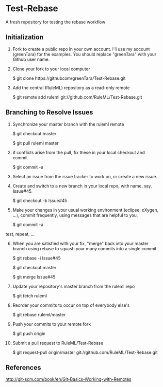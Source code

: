Test-Rebase
===========

A fresh repository for testing the rebase workflow

Initialization
--------------
1. Fork to create a public repo in your own account. I'll use my account (greenTara) for the examples. You should replace "greenTara" with your Github user name.

2. Clone your fork to your local computer

    $ git clone https://githubcom/greenTara/Test-Rebase.git


3. Add the central (RuleML) repository as a read-only remote

    $ git remote add ruleml git://github.com/RuleML/Test-Rebase.git

Branching to Resolve Issues
---------------------------
1. Synchronize your master branch with the ruleml remote

    $ git checkout master
    
    $ git pull ruleml master
    
2. if conflicts arise from the pull, fix these in your local checkout and commit

    $ git commit -a    
    
3. Select an issue from the issue tracker to work on, or create a new issue.

4. Create and switch to a new branch in your local repo, with name, say, Issue#45.

    $ git checkout -b Issue#45 

5. Make your changes in your usual working environment (eclipse, oXygen, ...),
   commit frequently, using messages that are helpful to you, 
       
    $ git commit -a

test, repeat, ...
   
6. When you are satisfied with your fix, "merge" back into your master branch
using rebase to squash your many commits into a single commit

    $ git rebase -i Issue#45
    
    $ git checkout master
    
    $ git merge Issue#45

7. Update your repository's master branch from the ruleml repo

    $ git fetch ruleml
    
8. Reorder your commits to occur on top of everybody else's

    $ git rebase ruleml/master
    
9. Push your commits to your remote fork

    $ git push origin
    
10. Submit a pull request to RuleML/Test-Rebase

    $ git request-pull origin/master git://github.com/RuleML/Test-Rebase.git
                 
References
----------
http://git-scm.com/book/en/Git-Basics-Working-with-Remotes     

